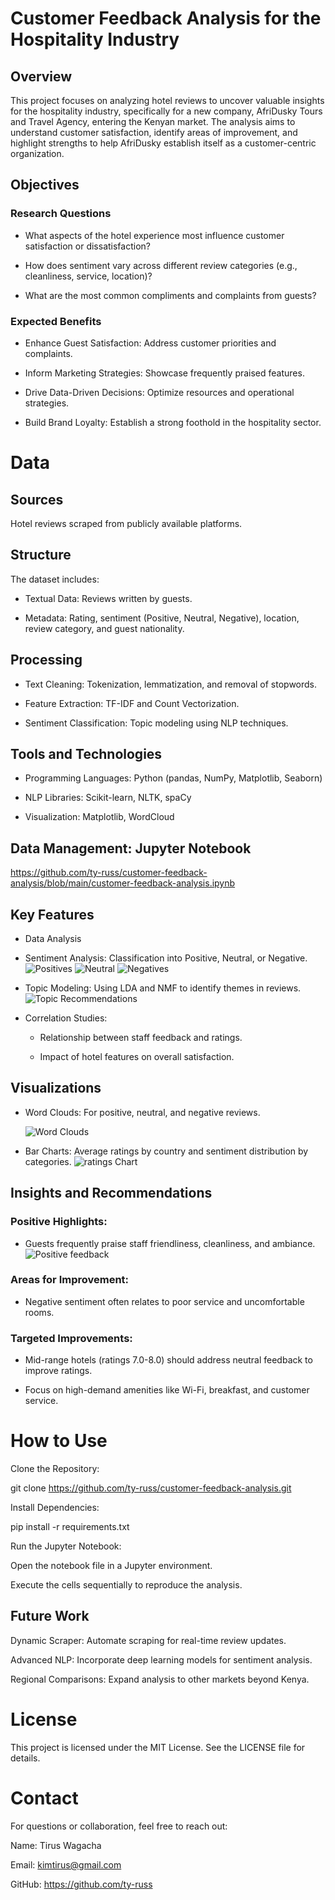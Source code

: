 # Customer Feedback Analysis for the Hospitality Industry

## Overview

This project focuses on analyzing hotel reviews to uncover valuable insights for the hospitality industry, specifically for a new company, AfriDusky Tours and Travel Agency, entering the Kenyan market. The analysis aims to understand customer satisfaction, identify areas of improvement, and highlight strengths to help AfriDusky establish itself as a customer-centric organization.

## Objectives

### Research Questions

- What aspects of the hotel experience most influence customer satisfaction or dissatisfaction?

- How does sentiment vary across different review categories (e.g., cleanliness, service, location)?

- What are the most common compliments and complaints from guests?

### Expected Benefits

- Enhance Guest Satisfaction: Address customer priorities and complaints.

- Inform Marketing Strategies: Showcase frequently praised features.

- Drive Data-Driven Decisions: Optimize resources and operational strategies.

- Build Brand Loyalty: Establish a strong foothold in the hospitality sector.

# Data

## Sources

Hotel reviews scraped from publicly available platforms.

## Structure

The dataset includes:

- Textual Data: Reviews written by guests.

- Metadata: Rating, sentiment (Positive, Neutral, Negative), location, review category, and guest nationality.

## Processing

- Text Cleaning: Tokenization, lemmatization, and removal of stopwords.

- Feature Extraction: TF-IDF and Count Vectorization.

- Sentiment Classification: Topic modeling using NLP techniques.

## Tools and Technologies

- Programming Languages: Python (pandas, NumPy, Matplotlib, Seaborn)

- NLP Libraries: Scikit-learn, NLTK, spaCy

- Visualization: Matplotlib, WordCloud

## Data Management: Jupyter Notebook
https://github.com/ty-russ/customer-feedback-analysis/blob/main/customer-feedback-analysis.ipynb

## Key Features

- Data Analysis

- Sentiment Analysis: Classification into Positive, Neutral, or Negative.
  ![Positives](images/positive_sentiments.jpeg)
  ![Neutral](images/neutral.jpeg)
  ![Negatives](images/negatives.jpeg)

- Topic Modeling: Using LDA and NMF to identify themes in reviews.
  ![Topic Recommendations](images/recommendations.jpeg)

- Correlation Studies:

  - Relationship between staff feedback and ratings.

  - Impact of hotel features on overall satisfaction.

## Visualizations

- Word Clouds: For positive, neutral, and negative reviews.
  
  ![Word Clouds](images/wordclouds.jpeg)

- Bar Charts: Average ratings by country and sentiment distribution by categories.
  ![ratings Chart](images/ratings_bar.jpeg)

## Insights and Recommendations

### Positive Highlights:

- Guests frequently praise staff friendliness, cleanliness, and ambiance.
  ![Positive feedback](images/positives.jpeg)

### Areas for Improvement:

- Negative sentiment often relates to poor service and uncomfortable rooms.

### Targeted Improvements:

- Mid-range hotels (ratings 7.0-8.0) should address neutral feedback to improve ratings.

- Focus on high-demand amenities like Wi-Fi, breakfast, and customer service.

# How to Use

Clone the Repository:

git clone https://github.com/ty-russ/customer-feedback-analysis.git

Install Dependencies:

pip install -r requirements.txt

Run the Jupyter Notebook:

Open the notebook file in a Jupyter environment.

Execute the cells sequentially to reproduce the analysis.

## Future Work

Dynamic Scraper: Automate scraping for real-time review updates.

Advanced NLP: Incorporate deep learning models for sentiment analysis.

Regional Comparisons: Expand analysis to other markets beyond Kenya.

# License

This project is licensed under the MIT License. See the LICENSE file for details.

# Contact

For questions or collaboration, feel free to reach out:

Name: Tirus Wagacha

Email: kimtirus@gmail.com

GitHub: https://github.com/ty-russ


